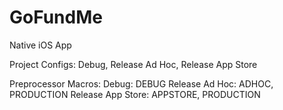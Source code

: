 # GoFundMe

Native iOS App

Project Configs:
Debug, Release Ad Hoc, Release App Store

Preprocessor Macros:
Debug: DEBUG
Release Ad Hoc: ADHOC, PRODUCTION
Release App Store: APPSTORE, PRODUCTION

